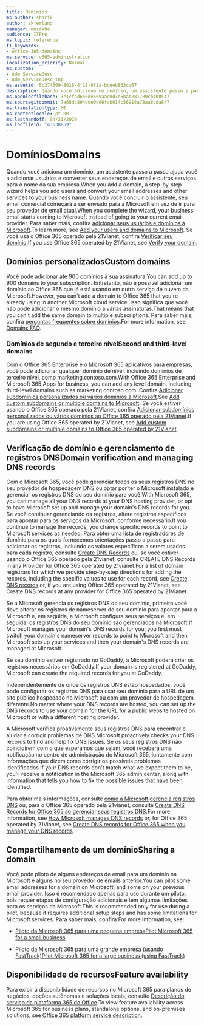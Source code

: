 ```yaml
---
title: Domínios
ms.author: sharik
author: skjerland
manager: mnirkhe
audience: ITPro
ms.topic: reference
f1_keywords:
- office-365-domains
ms.service: o365-administration
localization_priority: Normal
ms.custom:
- Adm_ServiceDesc
- Adm_ServiceDesc_top
ms.assetid: 5c374309-8016-4f18-8f2a-bceeb863ca67
description: Quando você adiciona um domínio, um assistente passo a passo ajuda você a adicionar usuários e converter seus endereços de email e outros serviços para o nome da sua empresa. Quando você concluir o assistente, seu email comercial começará a ser enviado para a Microsoft em vez de ir para seu provedor de email atual. Para saber mais, confira adicionar seus usuários e domínios à Microsoft. Se você usa o Office 365 operado pela 21Vianet, confira Verificar seu domínio.
ms.openlocfilehash: 3e1cfad656de569aac0d3e5bab281789cb408547
ms.sourcegitcommit: 7a68dc894dde0d06fab014c56914a78aa8cda847
ms.translationtype: MT
ms.contentlocale: pt-BR
ms.lasthandoff: 04/21/2020
ms.locfileid: "43638859"
---
```

# <a name="domains"></a><span data-ttu-id="22d3b-106">Domínios</span><span class="sxs-lookup"><span data-stu-id="22d3b-106">Domains</span></span>

<span data-ttu-id="22d3b-107">Quando você adiciona um domínio, um assistente passo a passo ajuda você a adicionar usuários e converter seus endereços de email e outros serviços para o nome da sua empresa.</span><span class="sxs-lookup"><span data-stu-id="22d3b-107">When you add a domain, a step-by-step wizard helps you add users and convert your email addresses and other services to your business name.</span></span> <span data-ttu-id="22d3b-108">Quando você concluir o assistente, seu email comercial começará a ser enviado para a Microsoft em vez de ir para seu provedor de email atual.</span><span class="sxs-lookup"><span data-stu-id="22d3b-108">When you complete the wizard, your business email starts coming to Microsoft instead of going to your current email provider.</span></span> <span data-ttu-id="22d3b-109">Para saber mais, confira [adicionar seus usuários e domínios à Microsoft](https://support.office.com/article/6383f56d-3d09-4dcb-9b41-b5f5a5efd611).</span><span class="sxs-lookup"><span data-stu-id="22d3b-109">To learn more, see [Add your users and domains to Microsoft](https://support.office.com/article/6383f56d-3d09-4dcb-9b41-b5f5a5efd611).</span></span> <span data-ttu-id="22d3b-110">Se você usa o Office 365 operado pela 21Vianet, confira [Verificar seu domínio](https://docs.microsoft.com/office365/admin/setup/add-domain).</span><span class="sxs-lookup"><span data-stu-id="22d3b-110">If you use Office 365 operated by 21Vianet, see [Verify your domain](https://docs.microsoft.com/office365/admin/setup/add-domain).</span></span>
  
## <a name="custom-domains"></a><span data-ttu-id="22d3b-111">Domínios personalizados</span><span class="sxs-lookup"><span data-stu-id="22d3b-111">Custom domains</span></span>

<span data-ttu-id="22d3b-112">Você pode adicionar até 900 domínios à sua assinatura.</span><span class="sxs-lookup"><span data-stu-id="22d3b-112">You can add up to 900 domains to your subscription.</span></span> <span data-ttu-id="22d3b-113">Entretanto, não é possível adicionar um domínio ao Office 365 que já está usando em outro serviço de nuvem da Microsoft.</span><span class="sxs-lookup"><span data-stu-id="22d3b-113">However, you can't add a domain to Office 365 that you're already using in another Microsoft cloud service.</span></span> <span data-ttu-id="22d3b-114">Isso significa que você não pode adicionar o mesmo domínio a várias assinaturas.</span><span class="sxs-lookup"><span data-stu-id="22d3b-114">That means that you can't add the same domain to multiple subscriptions.</span></span> <span data-ttu-id="22d3b-115">Para saber mais, confira [perguntas frequentes sobre domínios](https://support.office.com/article/Domains-FAQ-1272bad0-4bd4-4796-8005-67d6fb3afc5a).</span><span class="sxs-lookup"><span data-stu-id="22d3b-115">For more information, see [Domains FAQ](https://support.office.com/article/Domains-FAQ-1272bad0-4bd4-4796-8005-67d6fb3afc5a).</span></span>
  
### <a name="second-and-third-level-domains"></a><span data-ttu-id="22d3b-116">Domínios de segundo e terceiro nível</span><span class="sxs-lookup"><span data-stu-id="22d3b-116">Second and third-level domains</span></span>

<span data-ttu-id="22d3b-117">Com o Office 365 Enterprise e o Microsoft 365 aplicativos para empresas, você pode adicionar qualquer domínio de nível, incluindo domínios de terceiro nível, como marketing.contoso.com.</span><span class="sxs-lookup"><span data-stu-id="22d3b-117">With Office 365 Enterprise and Microsoft 365 Apps for business, you can add any level domain, including third-level domains such as marketing.contoso.com.</span></span> <span data-ttu-id="22d3b-118">Confira [Adicionar subdomínios personalizados ou vários domínios à Microsoft](https://docs.microsoft.com/office365/admin/setup/domains-faq).</span><span class="sxs-lookup"><span data-stu-id="22d3b-118">See [Add custom subdomains or multiple domains to Microsoft](https://docs.microsoft.com/office365/admin/setup/domains-faq).</span></span> <span data-ttu-id="22d3b-119">Se você estiver usando o Office 365 operado pela 21Vianet, confira [Adicionar subdomínios personalizados ou vários domínios ao Office 365 operado pela 21Vianet](https://docs.microsoft.com/office365/admin/setup/domains-faq).</span><span class="sxs-lookup"><span data-stu-id="22d3b-119">If you are using Office 365 operated by 21Vianet, see [Add custom subdomains or multiple domains to Office 365 operated by 21Vianet](https://docs.microsoft.com/office365/admin/setup/domains-faq).</span></span>
  
## <a name="domain-verification-and-managing-dns-records"></a><span data-ttu-id="22d3b-120">Verificação de domínio e gerenciamento de registros DNS</span><span class="sxs-lookup"><span data-stu-id="22d3b-120">Domain verification and managing DNS records</span></span>

<span data-ttu-id="22d3b-121">Com o Microsoft 365, você pode gerenciar todos os seus registros DNS no seu provedor de hospedagem DNS ou optar por ter o Microsoft instalado e gerenciar os registros DNS do seu domínio para você.</span><span class="sxs-lookup"><span data-stu-id="22d3b-121">With Microsoft 365, you can manage all your DNS records at your DNS hosting provider, or opt to have Microsoft set up and manage your domain's DNS records for you.</span></span> <span data-ttu-id="22d3b-122">Se você continuar gerenciando os registros, altere registros específicos para apontar para os serviços da Microsoft, conforme necessário.</span><span class="sxs-lookup"><span data-stu-id="22d3b-122">If you continue to manage the records, you change specific records to point to Microsoft services as needed.</span></span> <span data-ttu-id="22d3b-123">Para obter uma lista de registradores de domínio para os quais fornecemos orientações passo a passo para adicionar os registros, incluindo os valores específicos a serem usados para cada registro, consulte [Create DNS Records](https://docs.microsoft.com/office365/admin/get-help-with-domains/create-dns-records-at-any-dns-hosting-provider) ou, se você estiver usando o Office 365 operado pela 21vianet, consulte CREATE DNS Records in any Provider for Office 365 operated by 21vianet.</span><span class="sxs-lookup"><span data-stu-id="22d3b-123">For a list of domain registrars for which we provide step-by-step directions for adding the records, including the specific values to use for each record, see [Create DNS records](https://docs.microsoft.com/office365/admin/get-help-with-domains/create-dns-records-at-any-dns-hosting-provider) or, if you are using Office 365 operated by 21Vianet, see Create DNS records at any provider for Office 365 operated by 21Vianet.</span></span> 
  
<span data-ttu-id="22d3b-124">Se a Microsoft gerencia os registros DNS do seu domínio, primeiro você deve alterar os registros de nameserver do seu domínio para apontar para a Microsoft e, em seguida, a Microsoft configura seus serviços e, em seguida, os registros DNS do seu domínio são gerenciados na Microsoft.</span><span class="sxs-lookup"><span data-stu-id="22d3b-124">If Microsoft manages your domain's DNS records for you, you first must switch your domain's nameserver records to point to Microsoft and then Microsoft sets up your services and then your domain's DNS records are managed at Microsoft.</span></span>
  
<span data-ttu-id="22d3b-125">Se seu domínio estiver registrado no GoDaddy, a Microsoft poderá criar os registros necessários em GoDaddy.</span><span class="sxs-lookup"><span data-stu-id="22d3b-125">If your domain is registered at GoDaddy, Microsoft can create the required records for you at GoDaddy.</span></span> 
  
<span data-ttu-id="22d3b-126">Independentemente de onde os registros DNS estão hospedados, você pode configurar os registros DNS para usar seu domínio para a URL de um site público hospedado no Microsoft ou com um provedor de hospedagem diferente.</span><span class="sxs-lookup"><span data-stu-id="22d3b-126">No matter where your DNS records are hosted, you can set up the DNS records to use your domain for the URL for a public website hosted on Microsoft or with a different hosting provider.</span></span> 
  
<span data-ttu-id="22d3b-127">A Microsoft verifica proativamente seus registros DNS para encontrar e ajudar a corrigir problemas de DNS.</span><span class="sxs-lookup"><span data-stu-id="22d3b-127">Microsoft proactively checks your DNS records to find and help fix DNS issues.</span></span> <span data-ttu-id="22d3b-128">Se os seus registros DNS não coincidirem com o que esperamos que sejam, você receberá uma notificação no centro de administração do Microsoft 365, juntamente com informações que dizem como corrigir os possíveis problemas identificados.</span><span class="sxs-lookup"><span data-stu-id="22d3b-128">If your DNS records don't match what we expect them to be, you'll receive a notification in the Microsoft 365 admin center, along with information that tells you how to fix the possible issues that have been identified.</span></span>
  
<span data-ttu-id="22d3b-129">Para obter mais informações, consulte [como a Microsoft gerencia registros DNS](https://docs.microsoft.com/office365/admin/setup/domains-faq) ou, para o Office 365 operado pela 21vianet, consulte [Create DNS Records for Office 365 ao gerenciar seus registros DNS](https://docs.microsoft.com/office365/admin/services-in-china/create-dns-records-when-you-manage-your-dns-records).</span><span class="sxs-lookup"><span data-stu-id="22d3b-129">For more information, see [How Microsoft manages DNS records](https://docs.microsoft.com/office365/admin/setup/domains-faq) or, for Office 365 operated by 21Vianet, see [Create DNS records for Office 365 when you manage your DNS records](https://docs.microsoft.com/office365/admin/services-in-china/create-dns-records-when-you-manage-your-dns-records).</span></span>
  
## <a name="sharing-a-domain"></a><span data-ttu-id="22d3b-130">Compartilhamento de um domínio</span><span class="sxs-lookup"><span data-stu-id="22d3b-130">Sharing a domain</span></span>

<span data-ttu-id="22d3b-131">Você pode piloto de alguns endereços de email para um domínio na Microsoft e alguns no seu provedor de emails anterior.</span><span class="sxs-lookup"><span data-stu-id="22d3b-131">You can pilot some email addresses for a domain on Microsoft, and some on your previous email provider.</span></span> <span data-ttu-id="22d3b-132">Isso é recomendado apenas para uso durante um piloto, pois requer etapas de configuração adicionais e tem algumas limitações para os serviços da Microsoft.</span><span class="sxs-lookup"><span data-stu-id="22d3b-132">This is recommended only for use during a pilot, because it requires additional setup steps and has some limitations for Microsoft services.</span></span> <span data-ttu-id="22d3b-133">Para saber mais, confira:</span><span class="sxs-lookup"><span data-stu-id="22d3b-133">For more information, see:</span></span>
  
- [<span data-ttu-id="22d3b-134">Piloto da Microsoft 365 para uma pequena empresa</span><span class="sxs-lookup"><span data-stu-id="22d3b-134">Pilot Microsoft 365 for a small business</span></span>](https://support.office.com/article/39cee536-6a03-40cf-b9c1-f301bb6001d7)
    
- [<span data-ttu-id="22d3b-135">Piloto da Microsoft 365 para uma grande empresa (usando FastTrack)</span><span class="sxs-lookup"><span data-stu-id="22d3b-135">Pilot Microsoft 365 for a large business (using FastTrack)</span></span>](https://fasttrack.office.com/onboard)
    
## <a name="feature-availability"></a><span data-ttu-id="22d3b-136">Disponibilidade de recursos</span><span class="sxs-lookup"><span data-stu-id="22d3b-136">Feature availability</span></span>

<span data-ttu-id="22d3b-137">Para exibir a disponibilidade de recursos no Microsoft 365 para planos de negócios, opções autônomas e soluções locais, consulte [Descrição do serviço da plataforma 365 do Office](office-365-platform-service-description.md).</span><span class="sxs-lookup"><span data-stu-id="22d3b-137">To view feature availability across Microsoft 365 for business plans, standalone options, and on-premises solutions, see [Office 365 platform service description](office-365-platform-service-description.md).</span></span>
  

